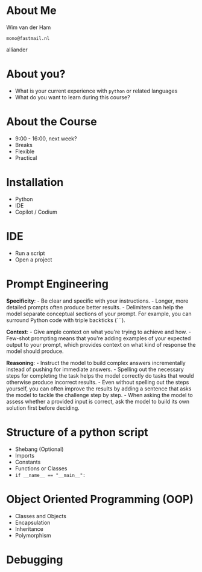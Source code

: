 # About Me

Wim van der Ham

`mono@fastmail.nl`

alliander

# About you?

- What is your current experience with `python` or related languages
- What do you want to learn during this course?

# About the Course

- 9:00 - 16:00, next week?
- Breaks
- Flexible
- Practical

# Installation

- Python
- IDE
- Copilot / Codium

# IDE

- Run a script
- Open a project

# Prompt Engineering

**Specificity**: 
    - Be clear and specific with your instructions.
    - Longer, more detailed prompts often produce better results.
    - Delimiters can help the model separate conceptual sections of your prompt. For example, you can surround Python code with triple backticks (```).

**Context**: 
    - Give ample context on what you're trying to achieve and how.
    - Few-shot prompting means that you're adding examples of your expected output to your prompt, which provides context on what kind of response the model should produce.

**Reasoning**: 
    - Instruct the model to build complex answers incrementally instead of pushing for immediate answers.
    - Spelling out the necessary steps for completing the task helps the model correctly do tasks that would otherwise produce incorrect results.
    - Even without spelling out the steps yourself, you can often improve the results by adding a sentence that asks the model to tackle the challenge step by step.
    - When asking the model to assess whether a provided input is correct, ask the model to build its own solution first before deciding.

# Structure of a python script

- Shebang (Optional)
- Imports
- Constants
- Functions or Classes
- `if __name__ == "__main__":`

# Object Oriented Programming (OOP)

- Classes and Objects
- Encapsulation
- Inheritance
- Polymorphism

# Debugging